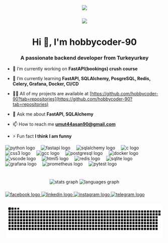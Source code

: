 <div align="center">
  <img height="200" src="https://avatars.githubusercontent.com/u/193884814?v=4"  />
</div>

###

<div align="center">
  <img src="https://profile-counter.glitch.me/hobbycoder-90/count.svg?"  />
</div>

###
<div aling="center">
 
<h1 align="center">Hi 👋, I'm hobbycoder-90</h1>
<h3 align="center">A passionate backend developer from Turkeyurkey</h3>

- 🔭 I’m currently working on **FastAPI(bookings) crush course**

- 🌱 I’m currently learning **FastAPI, SQLAlchemy, PosgreSQL, Redis, Celery, Grafana, Docker, CI/CD**

- 👨‍💻 All of my projects are available at [https://github.com/hobbycoder-90?tab=repositories](https://github.com/hobbycoder-90?tab=repositories)

- 💬 Ask me about **FastAPI, SQLAlchemy**

- 📫 How to reach me **umut44asan90@gmail.com**

- ⚡ Fun fact **I think I am funny**

</div>


<div align="left">
  <img src="https://cdn.jsdelivr.net/gh/devicons/devicon/icons/python/python-original.svg" height="49" alt="python logo"  />
  <img width="11" />
  <img src="https://cdn.jsdelivr.net/gh/devicons/devicon/icons/fastapi/fastapi-original.svg" height="49" alt="fastapi logo"  />
  <img width="11" />
  <img src="https://cdn.jsdelivr.net/gh/devicons/devicon/icons/sqlalchemy/sqlalchemy-original.svg" height="49" alt="sqlalchemy logo"  />
  <img width="11" />
  <img src="https://cdn.jsdelivr.net/gh/devicons/devicon/icons/c/c-original.svg" height="49" alt="c logo"  />
  <img width="11" />
  <img src="https://cdn.jsdelivr.net/gh/devicons/devicon/icons/css3/css3-original.svg" height="49" alt="css3 logo"  />
  <img width="11" />
  <img src="https://cdn.jsdelivr.net/gh/devicons/devicon/icons/gcc/gcc-original.svg" height="49" alt="gcc logo"  />
  <img width="11" />
  <img src="https://cdn.jsdelivr.net/gh/devicons/devicon/icons/postgresql/postgresql-original.svg" height="49" alt="postgresql logo"  />
  <img width="11" />
  <img src="https://cdn.jsdelivr.net/gh/devicons/devicon/icons/docker/docker-original.svg" height="49" alt="docker logo"  />
  <img width="11" />
  <img src="https://cdn.jsdelivr.net/gh/devicons/devicon/icons/vscode/vscode-original.svg" height="49" alt="vscode logo"  />
  <img width="11" />
  <img src="https://cdn.jsdelivr.net/gh/devicons/devicon/icons/html5/html5-original.svg" height="49" alt="html5 logo"  />
  <img width="11" />
  <img src="https://cdn.jsdelivr.net/gh/devicons/devicon/icons/redis/redis-original.svg" height="49" alt="redis logo"  />
  <img width="11" />
  <img src="https://cdn.jsdelivr.net/gh/devicons/devicon/icons/sqlite/sqlite-original.svg" height="49" alt="sqlite logo"  />
  <img width="11" />
  <img src="https://cdn.jsdelivr.net/gh/devicons/devicon/icons/grafana/grafana-original.svg" height="49" alt="grafana logo"  />
  <img width="11" />
  <img src="https://cdn.jsdelivr.net/gh/devicons/devicon/icons/prometheus/prometheus-original.svg" height="49" alt="prometheus logo"  />
  <img width="11" />
  <img src="https://cdn.jsdelivr.net/gh/devicons/devicon/icons/pytest/pytest-original.svg" height="49" alt="pytest logo"  />
</div>

###

<br clear="both">

<div align="center">
  <img src="https://github-readme-stats.vercel.app/api?username=hobbycoder-90&hide_title=false&hide_rank=true&show_icons=true&include_all_commits=false&count_private=true&disable_animations=true&theme=solarized-light&locale=en&hide_border=false&order=1" height="150" alt="stats graph"  />
  <img src="https://github-readme-stats.vercel.app/api/top-langs?username=hobbycoder-90&locale=en&hide_title=false&layout=compact&card_width=320&langs_count=7&theme=solarized-light&hide_border=true&order=2" height="179" alt="languages graph"  />
</div>


###

<div align="left">
  <a href="https://www.facebook.com/profile.php?id=100003740673498&locale=tr_TR" target="_blank">
    <img src="https://raw.githubusercontent.com/maurodesouza/profile-readme-generator/master/src/assets/icons/social/facebook/default.svg" width="52" height="40" alt="facebook logo"  />
  </a>
  <a href="https://www.linkedin.com/in/umit-ashan-003756249/" target="_blank">
    <img src="https://raw.githubusercontent.com/maurodesouza/profile-readme-generator/master/src/assets/icons/social/linkedin/default.svg" width="52" height="40" alt="linkedin logo"  />
  </a>
  <a href="https://www.instagram.com/umit_nasa_?igsh=MTNoNnIwYTZwYnlldA==" target="_blank">
    <img src="https://raw.githubusercontent.com/maurodesouza/profile-readme-generator/master/src/assets/icons/social/instagram/default.svg" width="52" height="40" alt="instagram logo"  />
  </a>
   <a href="https://t.me/Tgrandis" target="_blank">
    <img src="https://raw.githubusercontent.com/maurodesouza/profile-readme-generator/master/src/assets/icons/social/telegram/default.svg" width="52" height="40" alt="telegram logo"  />
   </a>
</div>

###

<img src="https://raw.githubusercontent.com/hobbycoder-90/hobbycoder-90/output/snake.svg" alt="Snake animation" />

###

